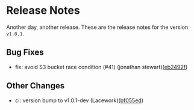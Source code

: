 # Release Notes
Another day, another release. These are the release notes for the version `v1.0.1`.

## Bug Fixes
* fix: avoid S3 bucket race condition (#41) (jonathan stewart)([eb2492f](https://github.com/lacework/terraform-aws-eks-audit-log/commit/eb2492f0bbf6a60ae5ec1adde194c599faee3c5a))
## Other Changes
* ci: version bump to v1.0.1-dev (Lacework)([bf055ed](https://github.com/lacework/terraform-aws-eks-audit-log/commit/bf055ed7f42fcae9375d04361dae58f8e24cfa52))

